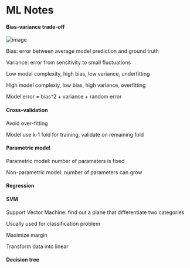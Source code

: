 # ML Notes

#### Bias-variance trade-off
![image](https://user-images.githubusercontent.com/76275089/125311252-d9c99180-e365-11eb-9d45-7e33aa98670f.png)

Bias: error between average model prediction and ground truth

Variance: error from sensitivity to small fluctuations

Low model complexity, high bias, low variance, underfitting

High model complexiy, low bias, high variance, overfitting

Model error = bias^2 + variance + random error


#### Cross-validation

Avoid over-fitting

Model use k-1 fold for training, validate on remaining fold


#### Parametric model

Parametric model: number of paramaters is fixed

Non-parametric model: number of parameters can grow


#### Regression


#### SVM

Support Vector Machine: find out a plane that differentiate two categories

Usually used for classification problem

Maximize margin

Transform data into linear


#### Decision tree

